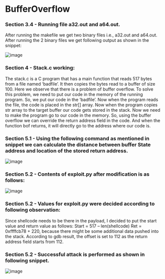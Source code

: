 # BufferOverflow

### Section 3.4 - Running file a32.out and a64.out.
After running the makefile we get two binary files i.e., a32.out and a64.out.
After running the 2 binary files we get following output as shown in the snippet:

![image](https://user-images.githubusercontent.com/40964627/168496660-6259df45-4b81-49be-bb37-3b2fc7faf5b9.png)


### Section 4 - Stack.c working:
The stack.c is a C program that has a main function that reads 517 bytes from a file named ‘badfile’. It then copies the bytes read to a buffer of size 100. Here we observe that there is a problem of buffer overflow. 
To solve this problem, we need to put our code in the memory of the running program. So, we put our code in the ‘badfile’.
Now when the program reads the file, the code is placed in the str[] array. Now when the program copies str array to the target buffer our code gets stored in the stack. 
Now we need to make the program go to our code in the memory. So, using the buffer overflow we can override the return address field in the code. And when the function bof returns, it will directly go to the address where our code is.

### Section 5.1 - Using the following command as mentioned in snippet we can calculate the distance between buffer State address and location of the stored return address.

![image](https://user-images.githubusercontent.com/40964627/168496673-0cbaa304-47e3-4a78-9c5c-b97942b92492.png)

### Section 5.2 - Contents of exploit.py after modification is as follows:

![image](https://user-images.githubusercontent.com/40964627/168496684-1418e078-6363-4cea-a878-d4c756e39d61.png)

### Section 5.2 - Values for exploit.py were decided according to following observation:
Since shellcode needs to be there in the payload, I decided to put the start value and return value as follows:
Start = 517 – len(shellcode)
Ret = 0xffffcb78 + 220, because there might be some additional data pushed into the stack.
According to gdb result, the offset is set to 112 as the return address field starts from 112.


### Section 5.2 - Successful attack is performed as shown in following snippet.

![image](https://user-images.githubusercontent.com/40964627/168496704-f29c315b-e849-483b-af4a-9d277c84ccb0.png)

